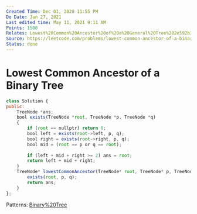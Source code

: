 ```yaml
---
Created Time: Dec 01, 2020 11:55 PM
Do Date: Jan 27, 2021
Last edited time: May 11, 2021 9:11 AM
Points: 1500
Relates: Lowest%20Common%20Ancestor%20of%20a%20General%20Tree%202e592b3739b5492892b46a706cda6b72.md
Source: https://leetcode.com/problems/lowest-common-ancestor-of-a-binary-tree/
Status: done
---
```


# Lowest Common Ancestor of a Binary Tree

```jsx
class Solution {
public:
    TreeNode *ans; 
    bool exists(TreeNode *root, TreeNode *p, TreeNode *q)
    {
        if (root == nullptr) return 0; 
        bool left = exists(root->left, p, q); 
        bool right = exists(root->right, p, q);
        bool mid = (root == p or q == root);
        
        if (left + mid + right >= 2) ans = root; 
        return left + mid + right;
    }
    TreeNode* lowestCommonAncestor(TreeNode* root, TreeNode* p, TreeNode* q) {
        exists(root, p, q); 
        return ans; 
    }
};
```
Patterns: [Binary%20Tree](patterns/Binary%20Tree.md)